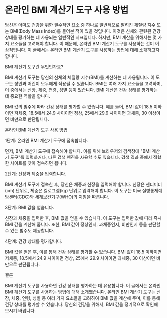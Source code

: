 온라인 BMI 계산기 도구 사용 방법
====================

당신은 아마도 건강을 위한 필수적인 요소 중 하나로 일반적으로 알려진 체질량 지수 또는 BMI(Body Mass Index)를 들어본 적이 있을 것입니다. 이것은 신체와 관련된 건강 상태를 평가하는 데 사용되는 일반적인 지표입니다. 하지만, BMI 계산을 위해서는 몇 가지 요소들을 고려해야 합니다. 이 때문에, 온라인 BMI 계산기 도구를 사용하는 것이 이상적입니다. 이 글에서는 온라인 BMI 계산기 도구를 사용하는 방법에 대해 소개하고자 합니다.

BMI 계산기 도구란 무엇인가요?

BMI 계산기 도구는 당신의 신체의 체질량 지수(BMI)를 계산하는 데 사용됩니다. 이 도구는 성인과 어린이 모두에게 적용될 수 있습니다. BMI는 여러 가지 요소들을 고려하며, 이 중에서는 신장, 체중, 연령, 성별 등이 있습니다. BMI 계산은 건강 상태를 평가하는 데 중요한 역할을 합니다.

BMI 값의 범주에 따라 건강 상태를 평가할 수 있습니다. 예를 들어, BMI 값이 18.5 이하이면 저체중, 18.5에서 24.9 사이이면 정상, 25에서 29.9 사이이면 과체중, 30 이상이면 비만으로 판단됩니다.

온라인 BMI 계산기 도구 사용 방법

1단계: 온라인 BMI 계산기 도구에 접속합니다.

먼저, BMI 계산기 도구에 접속해야 합니다. 이를 위해 브라우저의 검색창에 "BMI 계산기 도구"를 입력하거나, 다른 검색 엔진을 사용할 수도 있습니다. 검색 결과 중에서 적합한 사이트를 찾아 접속하면 됩니다.

2단계: 신장과 체중을 입력합니다.

BMI 계산기 도구에 접속한 후, 당신은 체중과 신장을 입력해야 합니다. 신장은 센티미터(cm) 단위로, 체중은 킬로그램(kg) 단위로 입력해야 합니다. 이 도구는 미국 질병통제예방센터(CDC)와 세계보건기구(WHO)의 지침을 따릅니다.

3단계: BMI 값을 얻습니다.

신장과 체중을 입력한 후, BMI 값을 얻을 수 있습니다. 이 도구는 입력한 값에 따라 즉시 BMI 값을 계산해 줍니다. 또한, BMI 값이 정상인지, 과체중인지, 비만인지 등을 판단할 수 있는 범주도 제공합니다.

4단계: 건강 상태를 평가합니다.

BMI 값을 얻은 후, 이를 통해 건강 상태를 평가할 수 있습니다. BMI 값이 18.5 이하이면 저체중, 18.5에서 24.9 사이이면 정상, 25에서 29.9 사이이면 과체중, 30 이상이면 비만으로 판단됩니다.

결론

BMI 계산기 도구를 사용하면 건강 상태를 평가하는 데 유용합니다. 이 글에서는 온라인 BMI 계산기 도구를 사용하는 방법에 대해 소개했습니다. 온라인 BMI 계산기 도구는 신장, 체중, 연령, 성별 등 여러 가지 요소들을 고려하여 BMI 값을 계산해 주며, 이를 통해 건강 상태를 평가할 수 있습니다. 당신의 건강을 위해서, BMI 값을 정기적으로 확인해 보시기 바랍니다.